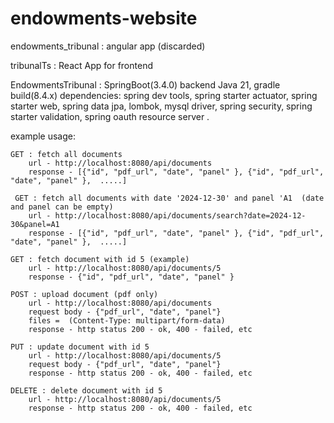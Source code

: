 # endowments-website

endowments_tribunal : angular app (discarded)

tribunalTs : React App for frontend

EndowmentsTribunal : SpringBoot(3.4.0) backend Java 21, gradle build(8.4.x)
    dependencies: 
        spring dev tools,
        spring starter actuator,
        spring starter web,
        spring data jpa,
        lombok,
        mysql driver,
        spring security,
        spring starter validation,
        spring oauth resource server .

example usage:

    GET : fetch all documents  
        url - http://localhost:8080/api/documents
        response - [{"id", "pdf_url", "date", "panel" }, {"id", "pdf_url", "date", "panel" },  .....]

     GET : fetch all documents with date '2024-12-30' and panel 'A1  (date and panel can be empty)
        url - http://localhost:8080/api/documents/search?date=2024-12-30&panel=A1
        response - [{"id", "pdf_url", "date", "panel" }, {"id", "pdf_url", "date", "panel" },  .....]

    GET : fetch document with id 5 (example) 
        url - http://localhost:8080/api/documents/5
        response - {"id", "pdf_url", "date", "panel" }

    POST : upload document (pdf only)
        url - http://localhost:8080/api/documents
        request body - {"pdf_url", "date", "panel"}
        files =  (Content-Type: multipart/form-data)
        response - http status 200 - ok, 400 - failed, etc

    PUT : update document with id 5
        url - http://localhost:8080/api/documents/5
        request body - {"pdf_url", "date", "panel"}
        response - http status 200 - ok, 400 - failed, etc

    DELETE : delete document with id 5
        url - http://localhost:8080/api/documents/5
        response - http status 200 - ok, 400 - failed, etc

    
